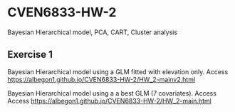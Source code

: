 # CVEN6833-HW-2
Bayesian Hierarchical model, PCA, CART, Cluster analysis

## Exercise 1
Bayesian Hierarchical model using a GLM fitted with elevation only.
Access https://albegon1.github.io/CVEN6833-HW-2/HW_2-mainv2.html

Bayesian Hierarchical model using a a best GLM (7 covariates).
Access Access https://albegon1.github.io/CVEN6833-HW-2/HW_2-main.html
